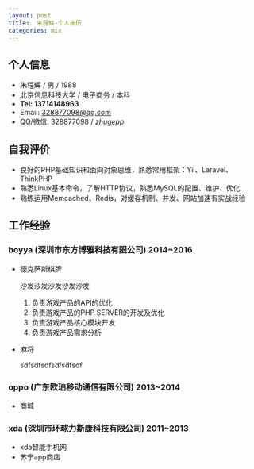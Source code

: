 ```yaml
---
layout: post
title:  朱程辉-个人简历
categories: mix
---
```


## 个人信息

- 朱程辉 / 男 / 1988
- 北京信息科技大学 / 电子商务 / 本科
- **Tel: 13714148963**
- Email: 328877098@qq.com
- QQ/微信: 328877098 / *zhugepp*

## 自我评价

- 良好的PHP基础知识和面向对象思维，熟悉常用框架：Yii、Laravel、ThinkPHP
- 熟悉Linux基本命令，了解HTTP协议，熟悉MySQL的配置、维护、优化
- 熟练运用Memcached、Redis，对缓存机制、并发、网站加速有实战经验

## 工作经验

### boyya (深圳市东方博雅科技有限公司) 2014~2016

- 德克萨斯棋牌

	沙发沙发沙发沙发沙发

	1. 负责游戏产品的API的优化
	2. 负责游戏产品的PHP SERVER的开发及优化
	3. 负责游戏产品核心模块开发
	4. 负责游戏产品需求分析

- 麻将

	sdfsdfsdfsdfsdfsdf

### oppo (广东欧珀移动通信有限公司) 2013~2014

- 商城

### xda (深圳市环球力斯康科技有限公司) 2011~2013

- xda智能手机网
- 苏宁app商店

